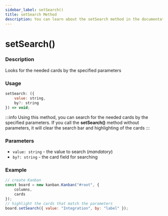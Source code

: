```yaml
---
sidebar_label: setSearch()
title: setSearch Method
description: You can learn about the setSearch method in the documentation of the DHTMLX JavaScript Kanban library. Browse developer guides and API reference, try out code examples and live demos, and download a free 30-day evaluation version of DHTMLX Kanban.
---
```


# setSearch()

### Description

Looks for the needed cards by the specified parameters

### Usage

~~~jsx {}
setSearch: ({
	value: string,
	by?: string
}) => void;
~~~

:::info
Using this method, you can search for the needed cards by the specified parameters. If you call the **setSearch()** method without parameters, it will clear the search bar and highlighting of the cards
:::

### Parameters

- `value: string` - the value to search (*mandatory*)
- `by?: string` - the card field for searching

### Example

~~~jsx {7}
// create Kanban
const board = new kanban.Kanban("#root", {
	columns,
	cards
});
// highlight the cards that match the parameters
board.setSearch({ value: "Integration", by: "label" });
~~~
